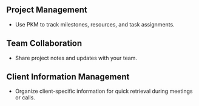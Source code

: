 ## Project Management
- Use PKM to track milestones, resources, and task assignments.

## Team Collaboration
- Share project notes and updates with your team.

## Client Information Management
- Organize client-specific information for quick retrieval during meetings or calls.